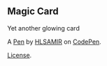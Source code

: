 Magic Card
----------
Yet another glowing card

A [Pen](https://codepen.io/hlsamir/pen/ExbWZKw) by [HLSAMIR](https://codepen.io/hlsamir) on [CodePen](https://codepen.io).

[License](https://codepen.io/license/pen/ExbWZKw).